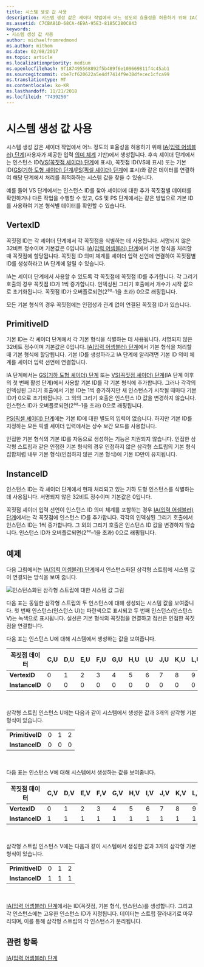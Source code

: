 ```yaml
---
title: 시스템 생성 값 사용
description: 시스템 생성 값은 셰이더 작업에서 어느 정도의 효율성을 허용하기 위해 IA(입력 어셈블러) 단계(사용자가 제공한 입력 의미 체계 기반)에서 생성됩니다.
ms.assetid: C7CBA81D-68CA-4E9A-95E3-8185C280C843
keywords:
- 시스템 생성 값 사용
author: michaelfromredmond
ms.author: mithom
ms.date: 02/08/2017
ms.topic: article
ms.localizationpriority: medium
ms.openlocfilehash: 9f187495568892f5b489f6e109669811f4c45ab1
ms.sourcegitcommit: cbe7cf620622a5e4df7414f9e38dfecec1cfca99
ms.translationtype: MT
ms.contentlocale: ko-KR
ms.lasthandoff: 11/21/2018
ms.locfileid: "7439250"
---
```

# <a name="span-iddirect3dconceptsusingsystem-generatedvaluesspanusing-system-generated-values"></a><span id="direct3dconcepts.using_system-generated_values"></span>시스템 생성 값 사용


시스템 생성 값은 셰이더 작업에서 어느 정도의 효율성을 허용하기 위해 [IA(입력 어셈블러) 단계](input-assembler-stage--ia-.md)(사용자가 제공한 입력 [의미 체계](https://msdn.microsoft.com/library/windows/desktop/bb509647) 기반)에서 생성됩니다. 후속 셰이더 단계에서는 인스턴스 ID([VS(꼭짓점 셰이더) 단계](vertex-shader-stage--vs-.md)에 표시), 꼭짓점 ID(VS에 표시) 또는 기본 ID([GS(기하 도형 셰이더) 단계](geometry-shader-stage--gs-.md)/[PS(픽셀 셰이더) 단계](pixel-shader-stage--ps-.md)에 표시)와 같은 데이터를 연결하여 해당 단계에서 처리를 최적화하는 시스템 값을 찾을 수 있습니다.

예를 들어 VS 단계에서는 인스턴스 ID를 찾아 셰이더에 대한 추가 꼭짓점별 데이터를 확인하거나 다른 작업을 수행할 수 있고, GS 및 PS 단계에서는 같은 방법으로 기본 ID를 사용하여 기본 형식별 데이터를 확인할 수 있습니다.

## <a name="span-idvertexidspanspan-idvertexidspanspan-idvertexidspanvertexid"></a><span id="VertexID"></span><span id="vertexid"></span><span id="VERTEXID"></span>VertexID


꼭짓점 ID는 각 셰이더 단계에서 각 꼭짓점을 식별하는 데 사용됩니다. 서명되지 않은 32비트 정수이며 기본값은 0입니다. [IA(입력 어셈블러) 단계](input-assembler-stage--ia-.md)에서 기본 형식을 처리할 때 꼭짓점에 할당됩니다. 꼭짓점 ID 의미 체계를 셰이더 입력 선언에 연결하여 꼭짓점별 ID를 생성하라고 IA 단계에 알릴 수 있습니다.

IA는 셰이더 단계에서 사용할 수 있도록 각 꼭짓점에 꼭짓점 ID를 추가합니다. 각 그리기 호출의 경우 꼭짓점 ID가 1씩 증가합니다. 인덱싱된 그리기 호출에서 개수가 시작 값으로 초기화됩니다. 꼭짓점 ID가 오버플로되면(2³²–1을 초과) 0으로 래핑됩니다.

모든 기본 형식의 경우 꼭짓점에는 인접성과 관계 없이 연결된 꼭짓점 ID가 있습니다.

## <a name="span-idprimitiveidspanspan-idprimitiveidspanspan-idprimitiveidspanprimitiveid"></a><span id="PrimitiveID"></span><span id="primitiveid"></span><span id="PRIMITIVEID"></span>PrimitiveID


기본 ID는 각 셰이더 단계에서 각 기본 형식을 식별하는 데 사용됩니다. 서명되지 않은 32비트 정수이며 기본값은 0입니다. [IA(입력 어셈블러) 단계](input-assembler-stage--ia-.md)에서 기본 형식을 처리할 때 기본 형식에 할당됩니다. 기본 ID를 생성하라고 IA 단계에 알리려면 기본 ID 의미 체계를 셰이더 입력 선언에 연결합니다.

IA 단계에서는 [GS(기하 도형 셰이더) 단계](geometry-shader-stage--gs-.md) 또는 [VS(꼭짓점 셰이더) 단계](vertex-shader-stage--vs-.md)(IA 단계 이후의 첫 번째 활성 단계)에서 사용할 기본 ID를 각 기본 형식에 추가합니다. 그러나 각각의 인덱싱된 그리기 호출에서 기본 ID는 1씩 증가하지만 새 인스턴스가 시작될 때마다 기본 ID가 0으로 초기화됩니다. 그 외의 그리기 호출은 인스턴스 ID 값을 변경하지 않습니다. 인스턴스 ID가 오버플로되면(2³²–1을 초과) 0으로 래핑됩니다.

[PS(픽셀 셰이더) 단계](pixel-shader-stage--ps-.md)에는 기본 ID에 대한 별도의 입력이 없습니다. 하지만 기본 ID를 지정하는 모든 픽셀 셰이더 입력에서는 상수 보간 모드를 사용합니다.

인접한 기본 형식의 기본 ID를 자동으로 생성하는 기능은 지원되지 않습니다. 인접한 삼각형 스트립과 같은 인접한 기본 형식의 경우 인접하지 않은 삼각형 스트립의 기본 형식 집합처럼 내부 기본 형식(인접하지 않은 기본 형식)에 기본 ID만이 유지됩니다.

## <a name="span-idinstanceidspanspan-idinstanceidspanspan-idinstanceidspaninstanceid"></a><span id="InstanceID"></span><span id="instanceid"></span><span id="INSTANCEID"></span>InstanceID


인스턴스 ID는 각 셰이더 단계에서 현재 처리되고 있는 기하 도형 인스턴스를 식별하는 데 사용됩니다. 서명되지 않은 32비트 정수이며 기본값은 0입니다.

꼭짓점 셰이더 입력 선언이 인스턴스 ID 의미 체계를 포함하는 경우 [IA(입력 어셈블러) 단계](input-assembler-stage--ia-.md)에서는 각 꼭짓점에 인스턴스 ID를 추가합니다. 각각의 인덱싱된 그리기 호출에서 인스턴스 ID는 1씩 증가합니다. 그 외의 그리기 호출은 인스턴스 ID 값을 변경하지 않습니다. 인스턴스 ID가 오버플로되면(2³²–1을 초과) 0으로 래핑됩니다.

## <a name="span-idexamplespanspan-idexamplespanspan-idexamplespanexample"></a><span id="Example"></span><span id="example"></span><span id="EXAMPLE"></span>예제


다음 그림에서는 [IA(입력 어셈블러) 단계](input-assembler-stage--ia-.md)에서 인스턴스화된 삼각형 스트립에 시스템 값이 연결되는 방식을 보여 줍니다.

![인스턴스화된 삼각형 스트립에 대한 시스템 값 그림](images/d3d10-ia-example.png)

다음 표는 동일한 삼각형 스트립의 두 인스턴스에 대해 생성되는 시스템 값을 보여줍니다. 첫 번째 인스턴스(인스턴스 U)는 파란색으로 표시되고 두 번째 인스턴스(인스턴스 V)는 녹색으로 표시됩니다. 실선은 기본 형식의 꼭짓점을 연결하고 점선은 인접한 꼭짓점을 연결합니다.

다음 표는 인스턴스 U에 대해 시스템에서 생성하는 값을 보여줍니다.

| 꼭짓점 데이터    | C,U | D,U | E,U | F,U | G,U | H,U | I,U | J,U | K,U | L,U |
|----------------|-----|-----|-----|-----|-----|-----|-----|-----|-----|-----|
| **VertexID**   | 0   | 1   | 2   | 3   | 4   | 5   | 6   | 7   | 8   | 9   |
| **InstanceID** | 0   | 0   | 0   | 0   | 0   | 0   | 0   | 0   | 0   | 0   |

 

삼각형 스트립 인스턴스 U에는 다음과 같이 시스템에서 생성한 값과 3개의 삼각형 기본 형식이 있습니다.

|                 |     |     |     |
|-----------------|-----|-----|-----|
| **PrimitiveID** | 0   | 1   | 2   |
| **InstanceID**  | 0   | 0   | 0   |

 

다음 표는 인스턴스 V에 대해 시스템에서 생성하는 값을 보여줍니다.

| 꼭짓점 데이터    | C,V | D,V | E,V | F,V | G,V | H,V | I,V | J,V | K,V | L,V |
|----------------|-----|-----|-----|-----|-----|-----|-----|-----|-----|-----|
| **VertexID**   | 0   | 1   | 2   | 3   | 4   | 5   | 6   | 7   | 8   | 9   |
| **InstanceID** | 1   | 1   | 1   | 1   | 1   | 1   | 1   | 1   | 1   | 1   |

 

삼각형 스트립 인스턴스 V에는 다음과 같이 시스템에서 생성한 값과 3개의 삼각형 기본 형식이 있습니다.

|                 |     |     |     |
|-----------------|-----|-----|-----|
| **PrimitiveID** | 0   | 1   | 2   |
| **InstanceID**  | 1   | 1   | 1   |

 

[IA(입력 어셈블러) 단계](input-assembler-stage--ia-.md)에서는 ID(꼭짓점, 기본 형식, 인스턴스)를 생성합니다. 그리고 각 인스턴스에는 고유한 인스턴스 ID가 지정됩니다. 데이터는 스트립 잘라내기로 마무리되며, 이를 통해 삼각형 스트립의 각 인스턴스가 분리됩니다.

## <a name="span-idrelated-topicsspanrelated-topics"></a><span id="related-topics"></span>관련 항목


[IA(입력 어셈블러) 단계](input-assembler-stage--ia-.md)

 

 




